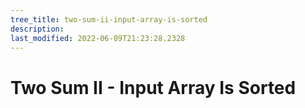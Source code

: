 ```yaml
---
tree_title: two-sum-ii-input-array-is-sorted
description: 
last_modified: 2022-06-09T21:23:28.2328
---
```


# Two Sum II - Input Array Is Sorted
